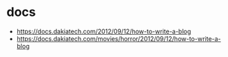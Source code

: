 # docs

- https://docs.dakiatech.com/2012/09/12/how-to-write-a-blog
- https://docs.dakiatech.com/movies/horror/2012/09/12/how-to-write-a-blog
